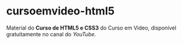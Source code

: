 # cursoemvideo-html5
 Material do **Curso de HTML5 e CSS3** do Curso em Video, disponível gratuitamente no canal do *YouTube*.
